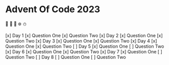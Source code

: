 # Advent Of Code 2023

🎄 🎅 🎁 ❄️ ⛄️


[x] Day 1
    [x] Question One
    [x] Question Two
[x] Day 2
    [x] Question One
    [x] Question Two
[x] Day 3
    [x] Question One
    [x] Question Two
[x] Day 4
    [x] Question One
    [x] Question Two
[ ] Day 5
    [x] Question One
    [ ] Question Two
[x] Day 6
    [x] Question One
    [x] Question Two
[x] Day 7
    [x] Question One
    [ ] Question Two
[ ] Day 8
    [ ] Question One
    [ ] Question Two
